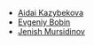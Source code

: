 - [Aidai Kazybekova](https://github.com/aidai2)
- [Evgeniy Bobin](https://github.com/quantagonista)
- [Jenish Mursidinov](https://github.com/Muxazuxa)
